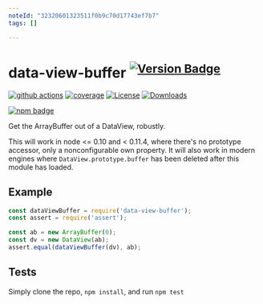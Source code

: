 ```yaml
---
noteId: "32320601323511f0b9c70d17743ef7b7"
tags: []

---
```


# data-view-buffer <sup>[![Version Badge][npm-version-svg]][package-url]</sup>

[![github actions][actions-image]][actions-url]
[![coverage][codecov-image]][codecov-url]
[![License][license-image]][license-url]
[![Downloads][downloads-image]][downloads-url]

[![npm badge][npm-badge-png]][package-url]

Get the ArrayBuffer out of a DataView, robustly.

This will work in node <= 0.10 and < 0.11.4, where there's no prototype accessor, only a nonconfigurable own property.
It will also work in modern engines where `DataView.prototype.buffer` has been deleted after this module has loaded.

## Example

```js
const dataViewBuffer = require('data-view-buffer');
const assert = require('assert');

const ab = new ArrayBuffer(0);
const dv = new DataView(ab);
assert.equal(dataViewBuffer(dv), ab);
```

## Tests
Simply clone the repo, `npm install`, and run `npm test`

[package-url]: https://npmjs.org/package/data-view-buffer
[npm-version-svg]: https://versionbadg.es/inspect-js/data-view-buffer.svg
[deps-svg]: https://david-dm.org/inspect-js/data-view-buffer.svg
[deps-url]: https://david-dm.org/inspect-js/data-view-buffer
[dev-deps-svg]: https://david-dm.org/inspect-js/data-view-buffer/dev-status.svg
[dev-deps-url]: https://david-dm.org/inspect-js/data-view-buffer#info=devDependencies
[npm-badge-png]: https://nodei.co/npm/data-view-buffer.png?downloads=true&stars=true
[license-image]: https://img.shields.io/npm/l/data-view-buffer.svg
[license-url]: LICENSE
[downloads-image]: https://img.shields.io/npm/dm/data-view-buffer.svg
[downloads-url]: https://npm-stat.com/charts.html?package=data-view-buffer
[codecov-image]: https://codecov.io/gh/inspect-js/data-view-buffer/branch/main/graphs/badge.svg
[codecov-url]: https://app.codecov.io/gh/inspect-js/data-view-buffer/
[actions-image]: https://img.shields.io/endpoint?url=https://github-actions-badge-u3jn4tfpocch.runkit.sh/inspect-js/data-view-buffer
[actions-url]: https://github.com/inspect-js/data-view-buffer/actions

